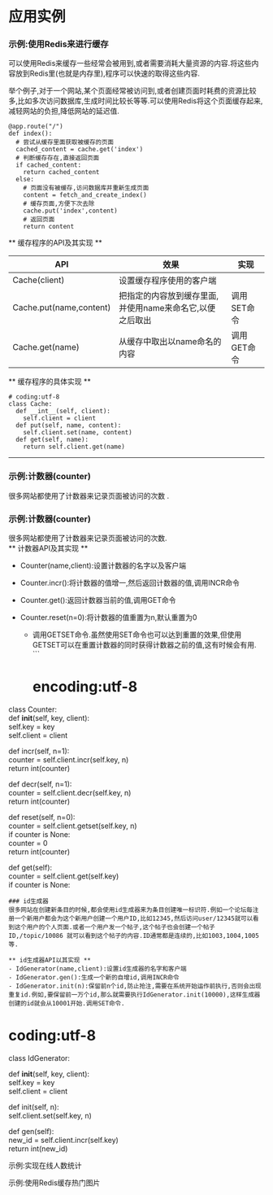 # 应用实例

### 示例:使用Redis来进行缓存

可以使用Redis来缓存一些经常会被用到,或者需要消耗大量资源的内容.将这些内容放到Redis里\(也就是内存里\),程序可以快速的取得这些内容.

举个例子,对于一个网站,某个页面经常被访问到,或者创建页面时耗费的资源比较多,比如多次访问数据库,生成时间比较长等等.可以使用Redis将这个页面缓存起来,减轻网站的负担,降低网站的延迟值.

```
@app.route("/")
def index():
  # 尝试从缓存里面获取被缓存的页面
  cached_content = cache.get('index')
  # 判断缓存存在,直接返回页面
  if cached_content:
    return cached_content
  else:
    # 页面没有被缓存,访问数据库并重新生成页面
    content = fetch_and_create_index()
    # 缓存页面,方便下次去除
    cache.put('index',content)
    # 返回页面
    return content
```

** 缓存程序的API及其实现 **

| API | 效果 | 实现 |
| --- | --- | --- |
| Cache\(client\) | 设置缓存程序使用的客户端 |  |
| Cache.put\(name,content\) | 把指定的内容放到缓存里面,并使用name来命名它,以便之后取出 | 调用SET命令 |
| Cache.get\(name\) | 从缓存中取出以name命名的内容 | 调用GET命令 |

** 缓存程序的具体实现 **

```
# coding:utf-8
class Cache:
  def __int__(self, client):
    self.client = client
  def put(self, name, content):
    self.client.set(name, content)
  def get(self, name):
    return self.client.get(name)
```

---

### 示例:计数器\(counter\)

很多网站都使用了计数器来记录页面被访问的次数 .

### 示例:计数器\(counter\)

很多网站都使用了计数器来记录页面被访问的次数.  
** 计数器API及其实现 **

* Counter\(name,client\):设置计数器的名字以及客户端

* Counter.incr\(\):将计数器的值增一,然后返回计数器的值,调用INCR命令

* Counter.get\(\):返回计数器当前的值,调用GET命令

* Counter.reset\(n=0\):将计数器的值重置为n,默认重置为0

  * 调用GETSET命令.虽然使用SET命令也可以达到重置的效果,但使用GETSET可以在重置计数器的同时获得计数器之前的值,这有时候会有用.
    \`\`\`
    # encoding:utf-8

class Counter:  
  def **init**\(self, key, client\):  
    self.key = key  
    self.client = client

def incr\(self, n=1\):  
    counter = self.client.incr\(self.key, n\)  
    return int\(counter\)

def decr\(self, n=1\):  
    counter = self.client.decr\(self.key, n\)  
    return int\(counter\)

def reset\(self, n=0\):  
    counter = self.client.getset\(self.key, n\)  
    if counter is None:  
      counter = 0  
    return int\(counter\)

def get\(self\):  
    counter = self.client.get\(self.key\)  
    if counter is None:

```
### id生成器
很多网站在创建新条目的时候,都会使用id生成器来为条目创建唯一标识符.例如一个论坛每注册一个新用户都会为这个新用户创建一个用户ID,比如12345,然后访问user/12345就可以看到这个用户的个人页面.或者一个用户发一个帖子,这个帖子也会创建一个帖子ID,/topic/10086 就可以看到这个帖子的内容.ID通常都是连续的,比如1003,1004,1005等.

** id生成器API以其实现 **
- IdGenerator(name,client):设置id生成器的名字和客户端
- IdGenerator.gen():生成一个新的自增id,调用INCR命令
- IdGenerator.init(n):保留前n个id,防止抢注,需要在系统开始运作前执行,否则会出现重复id.例如,要保留前一万个id,那么就需要执行IdGenerator.init(10000),这样生成器创建的id就会从10001开始.调用SET命令.
```

# coding:utf-8

class IdGenerator:

def **init**\(self, key, client\):  
    self.key = key  
    self.client = client

def init\(self, n\):  
    self.client.set\(self.key, n\)

def gen\(self\):  
    new\_id = self.client.incr\(self.key\)  
    return int\(new\_id\)

示例:实现在线人数统计

示例:使用Redis缓存热门图片

